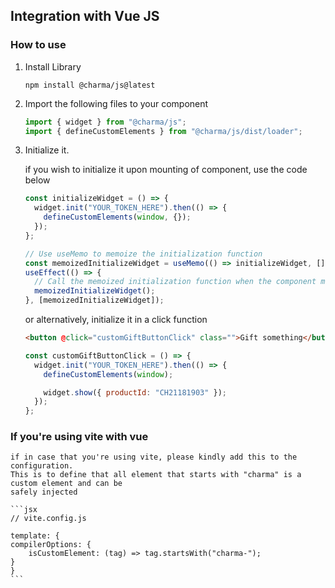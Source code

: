 ## Integration with Vue JS

### How to use

1. Install Library

   ```shell
   npm install @charma/js@latest

   ```

2. Import the following files to your component

   ```js
   import { widget } from "@charma/js";
   import { defineCustomElements } from "@charma/js/dist/loader";
   ```

3. Initialize it.

   if you wish to initialize it upon mounting of component, use the code below

   ```js
   const initializeWidget = () => {
     widget.init("YOUR_TOKEN_HERE").then(() => {
       defineCustomElements(window, {});
     });
   };

   // Use useMemo to memoize the initialization function
   const memoizedInitializeWidget = useMemo(() => initializeWidget, []);
   useEffect(() => {
     // Call the memoized initialization function when the component mounts
     memoizedInitializeWidget();
   }, [memoizedInitializeWidget]);
   ```

   or alternatively, initialize it in a click function

   ```html
   <button @click="customGiftButtonClick" class="">Gift something</button>
   ```

   ```js
   const customGiftButtonClick = () => {
     widget.init("YOUR_TOKEN_HERE").then(() => {
       defineCustomElements(window);

       widget.show({ productId: "CH21181903" });
     });
   };
   ```

### If you're using vite with vue

    if in case that you're using vite, please kindly add this to the configuration.
    This is to define that all element that starts with "charma" is a custom element and can be
    safely injected

    ```jsx
    // vite.config.js

    template: {
    compilerOptions: {
        isCustomElement: (tag) => tag.startsWith("charma-");
    }
    }
    ```
